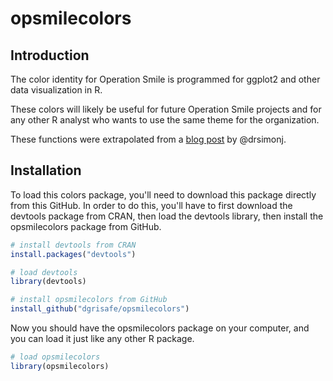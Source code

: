 # opsmilecolors

## Introduction

The color identity for Operation Smile is programmed for ggplot2 and other data visualization in R. 

These colors will likely be useful for future Operation Smile projects and for any other R analyst who wants to use the same theme for the organization.

These functions were extrapolated from a [blog post](https://drsimonj.svbtle.com/creating-corporate-colour-palettes-for-ggplot2) by @drsimonj.

## Installation

To load this colors package, you'll need to download this package directly from this GitHub. In order to do this, you'll have to first download the devtools package from CRAN, then load the devtools library, then install the opsmilecolors package from GitHub.

```r
# install devtools from CRAN
install.packages("devtools")

# load devtools
library(devtools)

# install opsmilecolors from GitHub
install_github("dgrisafe/opsmilecolors")
```

Now you should have the opsmilecolors package on your computer, and you can load it just like any other R package.

```r
# load opsmilecolors
library(opsmilecolors)
```

